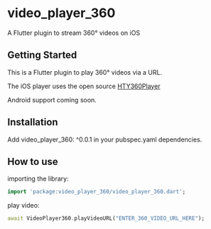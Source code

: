 # video_player_360

A Flutter plugin to stream 360° videos on iOS

## Getting Started

This is a Flutter plugin to play 360° videos via a URL. 

The iOS player uses the open source [HTY360Player](https://github.com/hanton/HTY360Player)

Android support coming soon.

## Installation
Add video_player_360: ^0.0.1 in your pubspec.yaml dependencies.

## How to use #
importing the library:
``` dart
import 'package:video_player_360/video_player_360.dart';
```
play video:
``` dart
await VideoPlayer360.playVideoURL("ENTER_360_VIDEO_URL_HERE");
```